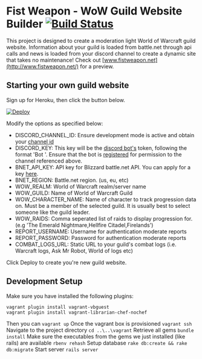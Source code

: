 # Fist Weapon - WoW Guild Website Builder [![Build Status](https://travis-ci.org/JamesHDuffield/fistweapon.svg?branch=master)](https://travis-ci.org/JamesHDuffield/fistweapon)

This project is designed to create a moderation light World of Warcraft guild website. Information about your guild is loaded from battle.net through api calls and news is loaded from your discord channel to create a dynamic site that takes no maintenance! Check out [www.fistweapon.net](http://www.fistweapon.net/) for a preview.

## Starting your own guild website

Sign up for Heroku, then click the button below.

[![Deploy](https://www.herokucdn.com/deploy/button.svg)](https://heroku.com/deploy)

Modify the options as specified below:
- DISCORD_CHANNEL_ID: Ensure development mode is active and obtain your [channel id](https://support.discordapp.com/hc/en-us/articles/206346498-Where-can-I-find-my-server-ID-)
- DISCORD_KEY: This key will be the [discord bot's](https://discordapp.com/developers/applications/me/create) token, following the format 'Bot <token>'. Ensure that the bot is [registered](https://discordapp.com/developers/docs/topics/oauth2#adding-bots-to-guilds) for permission to the channel referenced above.
- BNET_API_KEY: API key for Blizzard battle.net API. You can apply for a key [here](https://dev.battle.net/member/register).
- BNET_REGION: Battle.net region. (us, eu, etc)
- WOW_REALM: World of Warcraft realm/server name
- WOW_GUILD: Name of World of Warcraft Guild
- WOW_CHARACTER_NAME: Name of character to track progression data on. Must be a member of the selected guild. It is usually best to select someone like the guild leader.
- WOW_RAIDS: Comma seperated list of raids to display progression for. (e.g 'The Emerald Nightmare,Hellfire Citadel,Firelands')
- REPORT_USERNAME: Username for authentication moderate reports
- REPORT_PASSWORD: Password for authentication moderate reports
- COMBAT_LOGS_URL: Static URL to your guild's combat logs (i.e. Warcraft logs, Ask Mr Robot, World of logs etc)

Click Deploy to create you're new guild website.

## Development Setup

Make sure you have installed the following plugins:
```
vagrant plugin install vagrant-vbguest
vagrant plugin install vagrant-librarian-chef-nochef
```

Then you can `vagrant up`
Once the vagrant box is provisioned `vagrant ssh`
Navigate to the project directory `cd ..\..\vagrant`
Retrieve all gems `bundle install`
Make sure the executables from the gems we just installed (like rails) are available `rbenv rehash`
Setup database `rake db:create && rake db:migrate`
Start server `rails server`

